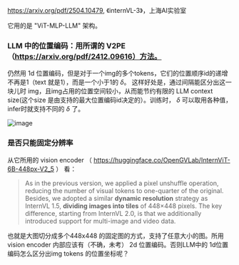 https://arxiv.org/pdf/2504.10479, 《internVL-3》，上海AI实验室

它用的是 "ViT-MLP-LLM" 架构。

### LLM 中的位置编码：用所谓的 V2PE（https://arxiv.org/pdf/2412.09616）方法。

仍然用 1d 位置编码，但是对于一个img的多个tokens，它们的位置顺序id的递增不再是1（text 就是1），而是一个小于1的 $\delta$。 这样好处是，通过间隔能区分出这一块儿时 img，且img占用的位置空间较小，从而能节约有限的 LLM context size(这个size 是由支持的最大位置编码id决定的）。训练时， $\delta$ 可以取用各种值， infer时就支持不同的 $\delta$ 了。

![image](https://github.com/user-attachments/assets/f23cbbee-8f6a-4f38-ac24-5488e41c63ee)

### 是否只能固定分辨率
从它所用的 vision encoder （ https://huggingface.co/OpenGVLab/InternViT-6B-448px-V2_5 ） 看：
> As in the previous version, we applied a pixel unshuffle operation, reducing the number of visual tokens to one-quarter of the original. Besides, we adopted a similar **dynamic resolution** strategy as InternVL 1.5, **dividing images into tiles** of 448×448 pixels. The key difference, starting from InternVL 2.0, is that we additionally introduced support for multi-image and video data.

也就是大图切分成多个448x448 的固定图的方式，支持了任意大小的图。所用 vision encoder 内部应该有（不确，未考） 2d 位置编码。否则LLM中的 1d位置编码怎么区分出img tokens 的位置坐标呢？
